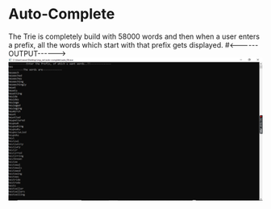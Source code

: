 # Auto-Complete
The Trie is completely build with 58000 words and then when a user enters a prefix, all the words which start with that prefix gets displayed.
#<------OUTPUT------>
![](image/Output-AF.png)
